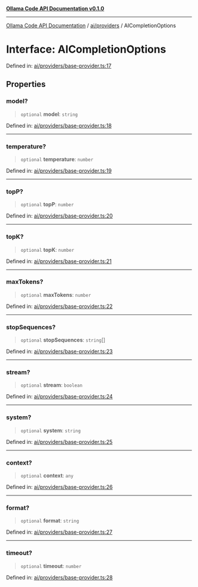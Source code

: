 [**Ollama Code API Documentation v0.1.0**](../../../README.md)

***

[Ollama Code API Documentation](../../../modules.md) / [ai/providers](../README.md) / AICompletionOptions

# Interface: AICompletionOptions

Defined in: [ai/providers/base-provider.ts:17](https://github.com/erichchampion/ollama-code/blob/affe7d5f274db61281678933960f6b13bf0d7a5f/ollama-code/src/ai/providers/base-provider.ts#L17)

## Properties

### model?

> `optional` **model**: `string`

Defined in: [ai/providers/base-provider.ts:18](https://github.com/erichchampion/ollama-code/blob/affe7d5f274db61281678933960f6b13bf0d7a5f/ollama-code/src/ai/providers/base-provider.ts#L18)

***

### temperature?

> `optional` **temperature**: `number`

Defined in: [ai/providers/base-provider.ts:19](https://github.com/erichchampion/ollama-code/blob/affe7d5f274db61281678933960f6b13bf0d7a5f/ollama-code/src/ai/providers/base-provider.ts#L19)

***

### topP?

> `optional` **topP**: `number`

Defined in: [ai/providers/base-provider.ts:20](https://github.com/erichchampion/ollama-code/blob/affe7d5f274db61281678933960f6b13bf0d7a5f/ollama-code/src/ai/providers/base-provider.ts#L20)

***

### topK?

> `optional` **topK**: `number`

Defined in: [ai/providers/base-provider.ts:21](https://github.com/erichchampion/ollama-code/blob/affe7d5f274db61281678933960f6b13bf0d7a5f/ollama-code/src/ai/providers/base-provider.ts#L21)

***

### maxTokens?

> `optional` **maxTokens**: `number`

Defined in: [ai/providers/base-provider.ts:22](https://github.com/erichchampion/ollama-code/blob/affe7d5f274db61281678933960f6b13bf0d7a5f/ollama-code/src/ai/providers/base-provider.ts#L22)

***

### stopSequences?

> `optional` **stopSequences**: `string`[]

Defined in: [ai/providers/base-provider.ts:23](https://github.com/erichchampion/ollama-code/blob/affe7d5f274db61281678933960f6b13bf0d7a5f/ollama-code/src/ai/providers/base-provider.ts#L23)

***

### stream?

> `optional` **stream**: `boolean`

Defined in: [ai/providers/base-provider.ts:24](https://github.com/erichchampion/ollama-code/blob/affe7d5f274db61281678933960f6b13bf0d7a5f/ollama-code/src/ai/providers/base-provider.ts#L24)

***

### system?

> `optional` **system**: `string`

Defined in: [ai/providers/base-provider.ts:25](https://github.com/erichchampion/ollama-code/blob/affe7d5f274db61281678933960f6b13bf0d7a5f/ollama-code/src/ai/providers/base-provider.ts#L25)

***

### context?

> `optional` **context**: `any`

Defined in: [ai/providers/base-provider.ts:26](https://github.com/erichchampion/ollama-code/blob/affe7d5f274db61281678933960f6b13bf0d7a5f/ollama-code/src/ai/providers/base-provider.ts#L26)

***

### format?

> `optional` **format**: `string`

Defined in: [ai/providers/base-provider.ts:27](https://github.com/erichchampion/ollama-code/blob/affe7d5f274db61281678933960f6b13bf0d7a5f/ollama-code/src/ai/providers/base-provider.ts#L27)

***

### timeout?

> `optional` **timeout**: `number`

Defined in: [ai/providers/base-provider.ts:28](https://github.com/erichchampion/ollama-code/blob/affe7d5f274db61281678933960f6b13bf0d7a5f/ollama-code/src/ai/providers/base-provider.ts#L28)
